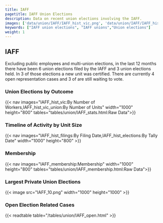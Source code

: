 ```yaml
---
title: IAFF
pagetitle: IAFF Union Elections
description: Data on recent union elections involving the IAFF.
images: ['data/union/IAFF/IAFF_hist_vic.png', 'data/union/IAFF/IAFF_hist_size.png', 'data/union/IAFF/IAFF_10.png']
keywords: ["IAFF union elections", "IAFF unions","Union elections"]
weight: 1
---
```

##  IAFF

Excluding public employees and multi-union elections, in the last 12 months there have been 6 union elections filed by the IAFF and 3 union elections held. In 3 of those elections a new unit was certified. There are currently 4 open representation cases and 3 of are still waiting to vote.

### Union Elections by Outcome
{{< nav images="IAFF_hist_vic:By Number of Workers,IAFF_hist_vic_union:By Number of Units" width="1000" height="800" tables="tables/union/IAFF_stats.html:Raw Data">}}

### Timeline of Activity by Unit Size
{{< nav images="IAFF_hist_filings:By Filing Date,IAFF_hist_elections:By Tally Date" width="1000" height="800" >}}

### Membership
{{< nav images="IAFF_membership:Membership" width="1000" height="800" tables="tables/union/IAFF_membership.html:Raw Data">}}

### Largest Private Union Elections
{{< image src="IAFF_10.png" width="1000" height="1000"  >}}

### Open Election Related Cases
{{< readtable table="/tables/union/IAFF_open.html" >}}

